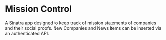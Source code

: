 
Mission Control
===========

A Sinatra app designed to keep track of mission statements of companies and their social proofs. New Companies and News Items can be inserted via an authenticated API.